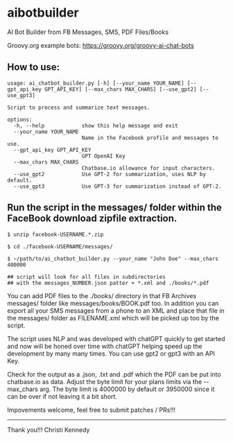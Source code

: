# aibotbuilder
AI Bot Builder from FB Messages, SMS, PDF Files/Books

Groovy.org example bots: https://groovy.org/groovy-ai-chat-bots


## How to use:
```
usage: ai_chatbot_builder.py [-h] [--your_name YOUR_NAME] [--gpt_api_key GPT_API_KEY] [--max_chars MAX_CHARS] [--use_gpt2] [--use_gpt3]

Script to process and summarize text messages.

options:
  -h, --help            show this help message and exit
  --your_name YOUR_NAME
                        Name in the Facebook profile and messages to use.
  --gpt_api_key GPT_API_KEY
                        GPT OpenAI Key
  --max_chars MAX_CHARS
                        Chatbase.io allowance for input characters.
  --use_gpt2            Use GPT-2 for summarization, uses NLP by default.
  --use_gpt3            Use GPT-3 for summarization instead of GPT-2.
```

## Run the script in the messages/ folder within the FaceBook download zipfile extraction.
```
$ unzip facebook-USERNAME.*.zip

$ cd ./facebook-USERNAME/messages/

$ ~/path/to/ai_chatbot_builder.py --your_name "John Doe" --max_chars 400000

## script will look for all files in subdirectories
## with the messages_NUMBER.json patter + *.xml and ./books/*.pdf
```

You can add PDF files to the ./books/ directory in that FB Archives messages/ folder like messages/books/BOOK.pdf too.
In addition you can export all your SMS messages from a phone to an XML and place that file in the messages/ folder
as FILENAME.xml which will be picked up too by the script.

The script uses NLP and was developed with chatGPT quickly to get started and now will be honed over time with
chatGPT helping speed up the development by many many times. You can use gpt2 or gpt3 with an API Key.

Check for the output as a .json, .txt and .pdf which the PDF can be put into chatbase.io as data.
Adjust the byte limit for your plans limits via the --max_chars arg. The byte limit is 4000000 by default or 3950000 since
it can be over if not leaving it a bit short.

Impovements welcome, feel free to submit patches / PRs!!!

---
Thank you!!!
Christi Kennedy




